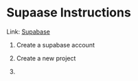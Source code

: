 # Supaase Instructions
Link: [Supabase](https://supabase.com/)
1. Create a supabase account
2. Create a new project
    
3. 